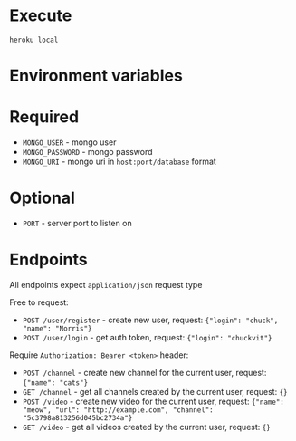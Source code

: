 Execute
====
`heroku local`

Environment variables
====

Required
======
- `MONGO_USER` - mongo user
- `MONGO_PASSWORD` - mongo password
- `MONGO_URI` - mongo uri in `host:port/database` format

Optional
======
- `PORT` - server port to listen on


Endpoints
====
All endpoints expect `application/json` request type

Free to request:
- `POST /user/register` - create new user, request: `{"login": "chuck", "name": "Norris"}`
- `POST /user/login` - get auth token, request: `{"login": "chuckvit"}`

Require `Authorization: Bearer <token>` header:
- `POST /channel` - create new channel for the current user, request: `{"name": "cats"}`
- `GET /channel` - get all channels created by the current user, request: `{}`
- `POST /video` - create new video for the current user, request: `{"name": "meow", "url": "http://example.com", "channel": "5c3798a813256d045bc2734a"}`
- `GET /video` - get all videos created by the current user, request: `{}`
